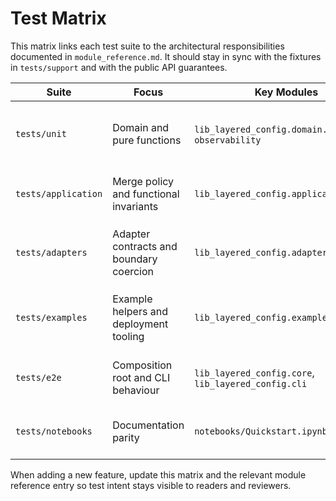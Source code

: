 # Test Matrix

This matrix links each test suite to the architectural responsibilities
documented in `module_reference.md`. It should stay in sync with the fixtures in
`tests/support` and with the public API guarantees.

| Suite | Focus | Key Modules | Notes |
|-------|-------|-------------|-------|
| `tests/unit` | Domain and pure functions | `lib_layered_config.domain.*`, `observability` | Validates immutability, provenance helpers, and logging utilities without hitting I/O boundaries. |
| `tests/application` | Merge policy and functional invariants | `lib_layered_config.application.merge` | Uses property tests to ensure associativity, precedence, and metadata stability. |
| `tests/adapters` | Adapter contracts and boundary coercion | `lib_layered_config.adapters.*` | Contract tests rely on `tests.support.layered` to keep platform-specific scaffolding declarative. |
| `tests/examples` | Example helpers and deployment tooling | `lib_layered_config.examples` | Ensures generated artefacts and deployment flows match documented filesystem layouts. |
| `tests/e2e` | Composition root and CLI behaviour | `lib_layered_config.core`, `lib_layered_config.cli` | Exercised via end-to-end scenarios; notebook execution is marked `slow`. |
| `tests/notebooks` | Documentation parity | `notebooks/Quickstart.ipynb` | Guards tutorial parity; skipped on macOS because of path leakage. |

When adding a new feature, update this matrix and the relevant module reference
entry so test intent stays visible to readers and reviewers.
